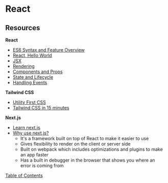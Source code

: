 # React

## Resources
**React**
- [ES6 Syntax and Feature Overview](https://www.taniarascia.com/es6-syntax-and-feature-overview/)
- [React, Hello World](https://reactjs.org/docs/hello-world.html)
- [JSX](https://reactjs.org/docs/introducing-jsx.html)
- [Rendering](https://reactjs.org/docs/rendering-elements.html)
- [Components and Props](https://reactjs.org/docs/components-and-props.html)
- [State and Lifecycle](https://reactjs.org/docs/state-and-lifecycle.html)
- [Handling Events](https://reactjs.org/docs/handling-events.html)

**Tailwind CSS**
- [Utility First CSS](https://tailwindcss.com/docs/utility-first)
- [Tailwind CSS in 15 minutes](https://www.youtube.com/watch?v=6zIuAyLZPH0)

**Next.js**
- [Learn next.js](https://nextjs.org/learn/basics/create-nextjs-app)
- [Why use next.js?](https://www.youtube.com/watch?v=rtgbaKBhdkk)
  - It's a framework built on top of React to make it easier to use
  - Gives flexibility to render on the client or server side
  - Built on webpack which includes optimizations and plugins to make an app faster
  - Has a built in debugger in the browser that shows you where an error is coming from

[Table of Contents](../index.md)
